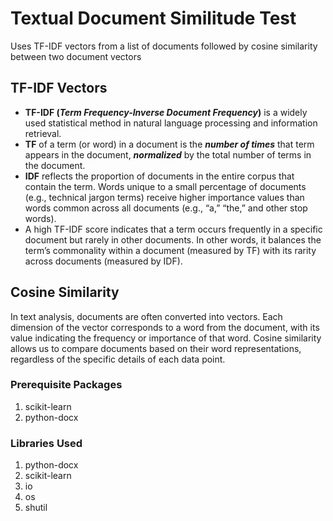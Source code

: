 # Textual Document Similitude Test
Uses TF-IDF vectors from a list of documents followed by cosine similarity between two document vectors

## TF-IDF Vectors
- **TF-IDF (_Term Frequency-Inverse Document Frequency_)** is a widely used statistical method in natural language processing and information retrieval.
- **TF** of a term (or word) in a document is the **_number of times_** that term appears in the document, **_normalized_** by the total number of terms in the document.
- **IDF** reflects the proportion of documents in the entire corpus that contain the term. Words unique to a small percentage of documents (e.g., technical jargon terms) receive higher importance values than words common across all documents (e.g., “a,” “the,” and other stop words).
- A high TF-IDF score indicates that a term occurs frequently in a specific document but rarely in other documents.
In other words, it balances the term’s commonality within a document (measured by TF) with its rarity across documents (measured by IDF).
## Cosine Similarity
In text analysis, documents are often converted into vectors. Each dimension of the vector corresponds to a word from the document, with its value indicating the frequency or importance of that word.
Cosine similarity allows us to compare documents based on their word representations, regardless of the specific details of each data point.
### Prerequisite Packages ###
1. scikit-learn
2. python-docx
### Libraries Used ###
1. python-docx
2. scikit-learn
3. io
4. os
5. shutil
